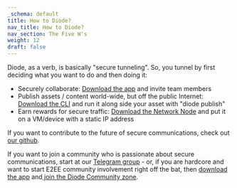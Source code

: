 ```yaml
---
_schema: default
title: How to Diode?
nav_title: How to Diode?
nav_section: The Five W's
weight: 12
draft: false
---
```

Diode, as a verb, is basically "secure tunneling".  So, you tunnel by first deciding what you want to do and then doing it:

* Securely collaborate: [Download the app](https://diode.io/download/#app) and invite team members
* Publish assets / content world-wide, but off the public Internet: [Download the CLI](https://diode.io/download/#cli) and run it along side your asset with "diode publish"
* Earn rewards for secure traffic: [Download the Network Node](https://diode.io/download/#network) and put it on a VM/device with a static IP address

If you want to contribute to the future of secure communications, check out <a href="https://github.com/diodechain" target="_blank" rel="noopener">our github</a>.

If you want to join a community who is passionate about secure communications, start at our [Telegram group](https://t.me/diode_chain) - or, if you are hardcore and want to start E2EE community involvement right off the bat, then <a href="https://diode.io/download/#app" target="_blank" rel="noopener">download the app</a> and<a href="https://diode.io/joinzone/#tB0kOiAdLwJs7CGXhZXtWy4VlVWhqb094hgKktTOCkJFF-8VMA91SoferyZv" target="_blank" rel="noopener"> join the Diode Community zone</a>.